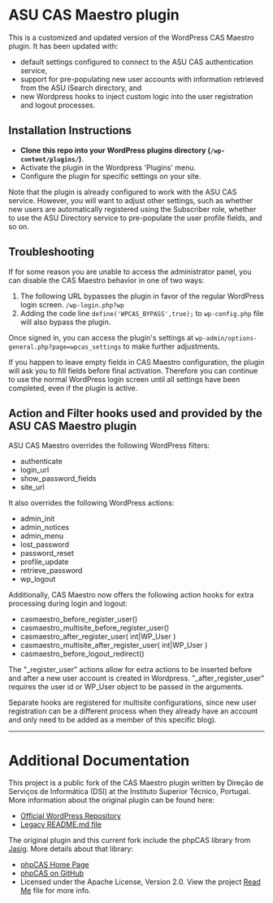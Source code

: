 # ASU CAS Maestro plugin

This is a customized and updated version of the WordPress CAS Maestro plugin. It has been updated with:

* default settings configured to connect to the ASU CAS authentication service,
* support for pre-populating new user accounts with information retrieved from the ASU iSearch directory, and
* new Wordpress hooks to inject custom logic into the user registration and logout processes.

## Installation Instructions

* **Clone this repo into your WordPress plugins directory (`/wp-content/plugins/`)**.
* Activate the plugin in the Wordpress 'Plugins' menu.
* Configure the plugin for specific settings on your site.

Note that the plugin is already configured to work with the ASU CAS service. However, you will want to adjust other settings, such as whether new users are automatically registered using the Subscriber role, whether to use the ASU Directory service to pre-populate the user profile fields, and so on.

## Troubleshooting ##
If for some reason you are unable to access the administrator panel, you can disable the CAS Maestro behavior in one of two ways:
1. The following URL bypasses the plugin in favor of the regular WordPress login screen. `/wp-login.php?wp`
2. Adding the code line `define('WPCAS_BYPASS',true);` to `wp-config.php` file will also bypass the plugin.

Once signed in, you can access the plugin's settings at `wp-admin/options-general.php?page=wpcas_settings` to make further adjustments.

If you happen to leave empty fields in CAS Maestro configuration, the plugin will ask you to fill fields before final activation. Therefore you can continue to use the normal WordPress login screen until all settings have been completed, even if the plugin is active.

## Action and Filter hooks used and provided by the ASU CAS Maestro plugin

ASU CAS Maestro overrides the following WordPress filters:

* authenticate
* login_url
* show_password_fields
* site_url

It also overrides the following WordPress actions:

* admin_init
* admin_notices
* admin_menu
* lost_password
* password_reset
* profile_update
* retrieve_password
* wp_logout

Additionally, CAS Maestro now offers the following action hooks for extra processing during login and logout:

* casmaestro_before_register_user()
* casmaestro_multisite_before_register_user()
* casmaestro_after_register_user( int|WP_User )
* casmaestro_multisite_after_register_user( int|WP_User )
* casmaestro_before_logout_redirect()

The "\_register_user" actions allow for extra actions to be inserted before and after a new user account is created in Wordpress. "\_after_register_user" requires the user id or WP_User object to be passed in the arguments.

Separate hooks are registered for multisite configurations, since new user registration can be a different process when they already have an account and only need to be added as a member of this specific blog).

---
# Additional Documentation
This project is a public fork of the CAS Maestro plugin written by Direção de Serviços de Informática (DSI) at the Instituto Superior Técnico, Portugal. More information about the original plugin can be found here:
* [Official WordPress Repository](https://wordpress.org/plugins/cas-maestro/)
* [Legacy README.md file](CAS_Maestro_Legacy.md)

The original plugin and this current fork include the phpCAS library from [Jasig](http://www.jasig.org/). More details about that library:
* [phpCAS Home Page](https://wiki.jasig.org/display/CASC/phpCAS)
* [phpCAS on GitHub](https://github.com/Jasig/phpCAS)
* Licensed under the Apache License, Version 2.0. View the project [Read Me](https://github.com/Jasig/phpCAS/blob/master/README.md) file for more info.
